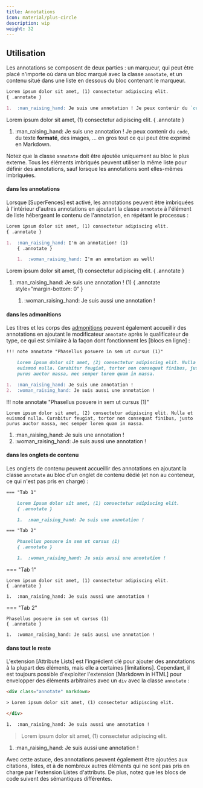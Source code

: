 ```yaml
---
title: Annotations
icon: material/plus-circle
description: wip
weight: 32
---
```


## Utilisation

Les annotations se composent de deux parties : un marqueur, qui peut être placé n'importe où dans un bloc marqué avec la classe `annotate`, et un contenu situé dans une liste en dessous du bloc contenant le marqueur.

``` markdown title="Text with annotations"
Lorem ipsum dolor sit amet, (1) consectetur adipiscing elit.
{ .annotate }

1.  :man_raising_hand: Je suis une annotation ! Je peux contenir du `code`, du texte __formaté__, des images, ... en gros tout ce qui peut être exprimé en Markdown.
```

<div class="result" markdown>

Lorem ipsum dolor sit amet, (1) consectetur adipiscing elit.
{ .annotate }

1.  :man_raising_hand: Je suis une annotation ! Je peux contenir du `code`, du texte __formaté__, des images, ... en gros tout ce qui peut être exprimé en Markdown.

</div>

Notez que la classe `annotate` doit être ajoutée uniquement au bloc le plus externe. Tous les éléments imbriqués peuvent utiliser la même liste pour définir des annotations, sauf lorsque les annotations sont elles-mêmes imbriquées.

#### dans les annotations

Lorsque [SuperFences] est activé, les annotations peuvent être imbriquées à l'intérieur d'autres annotations en ajoutant la classe `annotate` à l'élément de liste hébergeant le contenu de l'annotation, en répétant le processus :


``` markdown title="Text with nested annotations"
Lorem ipsum dolor sit amet, (1) consectetur adipiscing elit.
{ .annotate }

1.  :man_raising_hand: I'm an annotation! (1)
    { .annotate }

    1.  :woman_raising_hand: I'm an annotation as well!
```


<div class="result" markdown>

Lorem ipsum dolor sit amet, (1) consectetur adipiscing elit.
{ .annotate }

1.  :man_raising_hand: Je suis une annotation ! (1)
    { .annotate style="margin-bottom: 0" }

    1.  :woman_raising_hand: Je suis aussi une annotation !

</div>

#### dans les admonitions

Les titres et les corps des [admonitions] peuvent également accueillir des annotations en ajoutant le modificateur `annotate` après le qualificateur de type, ce qui est similaire à la façon dont fonctionnent les [blocs en ligne] :

``` markdown title="Admonition avec des annotations"
!!! note annotate "Phasellus posuere in sem ut cursus (1)"

    Lorem ipsum dolor sit amet, (2) consectetur adipiscing elit. Nulla et
    euismod nulla. Curabitur feugiat, tortor non consequat finibus, justo
    purus auctor massa, nec semper lorem quam in massa.

1.  :man_raising_hand: Je suis une annotation !
2.  :woman_raising_hand: Je suis aussi une annotation !
```

<div class="result" markdown>

!!! note annotate "Phasellus posuere in sem ut cursus (1)"

    Lorem ipsum dolor sit amet, (2) consectetur adipiscing elit. Nulla et
    euismod nulla. Curabitur feugiat, tortor non consequat finibus, justo
    purus auctor massa, nec semper lorem quam in massa.

1.  :man_raising_hand: Je suis une annotation !
2.  :woman_raising_hand: Je suis aussi une annotation !

</div>

  [admonitions]: admonitions.md
  [inline blocks]: admonitions.md#inline-blocks

#### dans les onglets de contenu

Les onglets de contenu peuvent accueillir des annotations en ajoutant la classe `annotate` au bloc d'un onglet de contenu dédié (et non au conteneur, ce qui n'est pas pris en charge) :

``` markdown title="Tabs avec des annotations"
=== "Tab 1"

    Lorem ipsum dolor sit amet, (1) consectetur adipiscing elit.
    { .annotate }

    1.  :man_raising_hand: Je suis une annotation !

=== "Tab 2"

    Phasellus posuere in sem ut cursus (1)
    { .annotate }

    1.  :woman_raising_hand: Je suis aussi une annotation !
```

<div class="result" markdown>

=== "Tab 1"

    Lorem ipsum dolor sit amet, (1) consectetur adipiscing elit.
    { .annotate }

    1.  :man_raising_hand: Je suis aussi une annotation !

=== "Tab 2"

    Phasellus posuere in sem ut cursus (1)
    { .annotate }

    1.  :woman_raising_hand: Je suis aussi une annotation !

</div>

#### dans tout le reste

L'extension [Attribute Lists] est l'ingrédient clé pour ajouter des annotations à la plupart des éléments, mais elle a certaines [limitations]. Cependant, il est toujours possible d'exploiter l'extension [Markdown in HTML] pour envelopper des éléments arbitraires avec un `div` avec la classe `annotate` :

```` html title="HTML with annotations"
<div class="annotate" markdown>

> Lorem ipsum dolor sit amet, (1) consectetur adipiscing elit.

</div>

1.  :man_raising_hand: Je suis aussi une annotation !
````

<div class="result" markdown>
  <div class="annotate" markdown>

> Lorem ipsum dolor sit amet, (1) consectetur adipiscing elit.

  </div>

1.  :man_raising_hand: Je suis aussi une annotation !

</div>

Avec cette astuce, des annotations peuvent également être ajoutées aux citations, listes, et à de nombreux autres éléments qui ne sont pas pris en charge par l'extension Listes d'attributs. De plus, notez que les blocs de code suivent des sémantiques différentes.